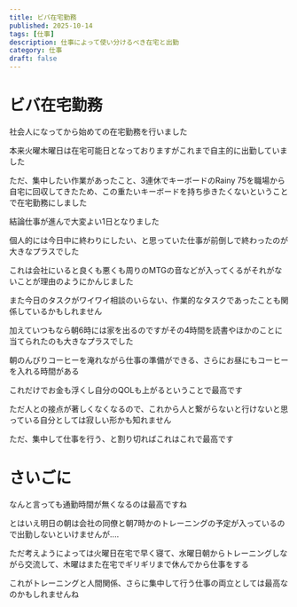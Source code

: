 ```yaml
--- 
title: ビバ在宅勤務
published: 2025-10-14
tags: [仕事]
description: 仕事によって使い分けるべき在宅と出勤
category: 仕事
draft: false
---
```

# ビバ在宅勤務

社会人になってから始めての在宅勤務を行いました

本来火曜木曜日は在宅可能日となっておりますがこれまで自主的に出勤していました

ただ、集中したい作業があったこと、3連休でキーボードのRainy 75を職場から自宅に回収してきたため、この重たいキーボードを持ち歩きたくないということで在宅勤務にしました

結論仕事が進んで大変よい1日となりました

個人的には今日中に終わりにしたい、と思っていた仕事が前倒しで終わったのが大きなプラスでした

これは会社にいると良くも悪くも周りのMTGの音などが入ってくるがそれがないことが理由のようにかんじました

また今日のタスクがワイワイ相談のいらない、作業的なタスクであったことも関係しているかもしれません

加えていつもなら朝6時には家を出るのですがその4時間を読書やほかのことに当てられたのも大きなプラスでした

朝のんびりコーヒーを淹れながら仕事の準備ができる、さらにお昼にもコーヒーを入れる時間がある

これだけでお金も浮くし自分のQOLも上がるということで最高です

ただ人との接点が著しくなくなるので、これから人と繋がらないと行けないと思っている自分としては寂しい形かも知れません

ただ、集中して仕事を行う、と割り切ればこれはこれで最高です

# さいごに

なんと言っても通勤時間が無くなるのは最高ですね

とはいえ明日の朝は会社の同僚と朝7時かのトレーニングの予定が入っているので出勤しないといけませんが....

ただ考えようによっては火曜日在宅で早く寝て、水曜日朝からトレーニングしながら交流して、木曜はまた在宅でギリギリまで休んでから仕事をする

これがトレーニングと人間関係、さらに集中して行う仕事の両立としては最高なのかもしれませんね
